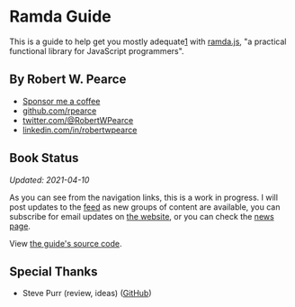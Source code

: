# Ramda Guide

This is a guide to help get you mostly adequate[1] with
[ramda.js](https://ramdajs.com), "a practical functional library for JavaScript
programmers".

## By Robert W. Pearce

* [Sponsor me a coffee](https://github.com/sponsors/rpearce)
* [github.com/rpearce](https://github.com/rpearce)
* [twitter.com/@RobertWPearce](https://twitter.com/RobertWPearce)
* [linkedin.com/in/robertwpearce](https://linkedin.com/in/robertwpearce)

## Book Status

_Updated: 2021-04-10_

As you can see from the navigation links, this is a work in progress. I will
post updates to the [feed](https://ramda.guide/feed.atom) as new groups of
content are available, you can subscribe for email updates on [the
website](https://ramda.guide), or you can check the [news
page](../news/index.html).

View [the guide's source code](https://github.com/rpearce/ramda.guide/).

[1]: https://github.com/MostlyAdequate/mostly-adequate-guide

## Special Thanks

* Steve Purr (review, ideas) ([GitHub](https://github.com/PurrBiscuit))
